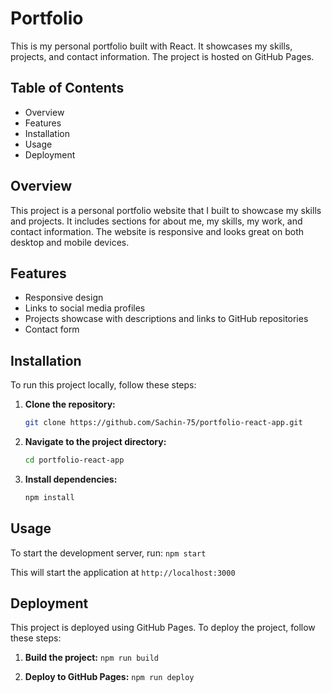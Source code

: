 # Portfolio 

This is my personal portfolio built with React. It showcases my skills, projects, and contact information. The project is hosted on GitHub Pages.

## Table of Contents

- Overview
- Features
- Installation
- Usage
- Deployment

## Overview

This project is a personal portfolio website that I built to showcase my skills and projects. It includes sections for about me, my skills, my work, and contact information. The website is responsive and looks great on both desktop and mobile devices.

## Features

- Responsive design
- Links to social media profiles
- Projects showcase with descriptions and links to GitHub repositories
- Contact form

## Installation

To run this project locally, follow these steps:

1. **Clone the repository:**
   ```bash
   git clone https://github.com/Sachin-75/portfolio-react-app.git

2. **Navigate to the project directory:**
   ```bash
   cd portfolio-react-app
   
3. **Install dependencies:**
   ```bash
   npm install

## Usage
To start the development server, run:
`npm start` 

This will start the application at `http://localhost:3000`

## Deployment
This project is deployed using GitHub Pages. To deploy the project, follow these steps:

1. **Build the project:**
```npm run build```

2. **Deploy to GitHub Pages:**
```npm run deploy```






